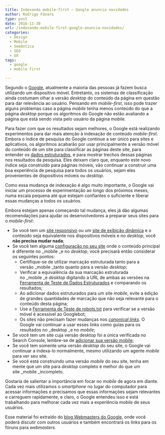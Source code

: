 ```yaml
---
title: Indexando mobile-first – Google anuncia novidades
author: Rodrigo Fávaro
type: post
date: 2016-11-30
url: /indexando-mobile-first-google-anuncia-novidades/
categories:
  - Design
  - Mobile
  - Semântica
  - SEO
  - UX
tags:
  - google
  - mobile first

---
```

Segundo o <a href="https://webmasters.googleblog.com/2016/11/mobile-first-indexing.html" target="_blank">Google</a>, atualmente a maioria das pessoas já fazem busca utilizando um dispositivo móvel. Entretanto, os sistemas de classificação ainda costumam olhar a versão _desktop_ do conteúdo da página em questão para dar relevância ao usuário. Pensando em _mobile-first_, isso pode trazer alguns problemas caso a página _mobile_ tenha menos conteúdo do que a página _desktop_ porque os algoritmos do Google não estão avaliando a página que está sendo vista pelo usuário da página _mobile._

Para fazer com que os resultados sejam melhores, o Google está realizando experimentos para dar mais atenção à indexação de conteúdo _mobile-first_. Embora o índice de pesquisa do Google continue a ser único para sites e aplicativos, os algoritmos acabarão por usar principalmente a versão móvel do conteúdo de um site para classificar as páginas deste site, para entender os [dados estruturados][1], e para mostrar trechos dessas páginas nos resultados da pesquisa. Eles deixam claro que, enquanto este novo índice seja construído para páginas móveis, vão continuar a construir uma boa experiência de pesquisa para todos os usuários, sejam eles provenientes de dispositivos móveis ou _desktop_.

Como essa mudança de indexação é algo muito importante, o Google vai iniciar um processo de experimentação ao longo dos próximos meses, numa escala pequena até que estejam confiantes o suficiente e liberar essas mudanças a todos os usuários.

Embora estejam apenas começando tal mudança, eles já dão algumas recomendações para ajudar os desenvolvedores a preparar seus sites para o _mobile-first_:

  * Se você tem um <a href="https://developers.google.com/webmasters/mobile-sites/mobile-seo/responsive-design" target="_blank">site responsivo</a> ou um <a href="https://developers.google.com/webmasters/mobile-sites/mobile-seo/dynamic-serving" target="_blank">site de exibição dinâmica</a> e o conteúdo seja equivalente nos dispositivos móveis e no _desktop_, você **não precisa mudar nada**;
  * Se você tem alguma <a href="https://developers.google.com/webmasters/mobile-sites/mobile-seo/" target="_blank">configuração no seu site</a> onde o conteúdo principal é diferente no _mobile _e no _desktop_, você precisará então considerar os seguintes pontos: 
      * Certifique-se de utilizar marcação estruturada tanto para a versão _mobile _tanto quanto para a versão _desktop_;
      * Verificar a equivalência da sua marcação estruturada no _mobile _e _desktop_ digitando a URL de ambas as versões na <a href="https://search.google.com/structured-data/testing-tool" target="_blank">Ferramenta de Teste de Dados Estruturados</a> e comparando os resultados;
      * Ao adicionar dados estruturados para um site _mobile_, evite a edição de grandes quantidades de marcação que não seja relevante para o conteúdo desta página;
      * Use a <a href="https://support.google.com/webmasters/answer/6062598" target="_blank">Ferramenta de Teste de robots.txt</a> para verificar se a versão móvel é acessível ao Googlebot;
      * Os sites não precisam fazer mudanças nos [_canonical links_][2]. O Google vai continuar a usar esses links como guias para os resultados no _desktop _e no _mobile_;
  * Se você tem um site cuja versão desktop foi a única verificada no Search Console, lembre-se de <a href="https://support.google.com/webmasters/answer/35179" target="_blank">adicionar sua versão mobile</a>;
  * Se você tem somente uma versão _desktop_ do seu site, o Google vai continuar a indexa-lo normalmente, mesmo utilizando um agente _mobile_ para ver seu site.
  * Se você está construindo uma versão _mobile_ do seu site, tenha em mente que um site para _desktop_ completo é melhor do que um site _mobile _incompleto.

Gostaria de salientar a importância em focar no _mobile_ de agora em diante. Cada vez mais utilizamos o _smartphone_ no lugar do computador para acessar informações e precisamos que essas informações sejam relevantes e carreguem rapidamente, e claro, o Google entendeu isso e está trabalhando para melhorar cada vez mais a experiência _mobile_ de seus usuários.

Esse material foi extraído do <a href="https://webmasters.googleblog.com/2016/11/mobile-first-indexing.html" target="_blank">blog Webmasters do Google</a>, onde você poderá discutir com outros usuários e também encontrará os links para os fóruns para _webmasters_.

 [1]: http://rodrigofavaro.com/2016/07/04/introduzindo-rich-cards-um-novo-formato-de-resultados-para-buscas/
 [2]: https://developers.google.com/webmasters/mobile-sites/mobile-seo/separate-urls